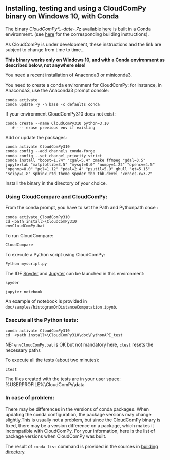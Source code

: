 ## Installing, testing and using a CloudComPy binary on Windows 10, with Conda

The binary *CloudComPy\*_-date-.7z* available [here](https://www.simulation.openfields.fr/index.php/download-binaries) is built in a Conda environment.
(see [here](BuildWindowsConda.md) for the corresponding building instructions).

As CloudComPy is under development, these instructions and the link are subject to change from time to time...

**This binary works only on Windows 10, and with a Conda environment as described below, not anywhere else!**

You need a recent installation of Anaconda3 or miniconda3.

You need to create a conda environment for CloudComPy: for instance, in Anaconda3, use the Anaconda3 prompt console:

```
conda activate
conda update -y -n base -c defaults conda
```
If your environment CloudComPy310 does not exist:
```
conda create --name CloudComPy310 python=3.10
   # --- erase previous env if existing
```
Add or update the packages:
```
conda activate CloudComPy310
conda config --add channels conda-forge
conda config --set channel_priority strict
conda install "boost=1.74" "cgal=5.4" cmake ffmpeg "gdal=3.5" jupyterlab "matplotlib=3.5" "mysql=8.0" "numpy=1.22" "opencv=4.5" "openmp=8.0" "pcl=1.12" "pdal=2.4" "psutil=5.9" qhull "qt=5.15" "scipy=1.8" sphinx_rtd_theme spyder tbb tbb-devel "xerces-c=3.2"
```

Install the binary in the directory of your choice.

### Using CloudCompare and CloudComPy:

From the conda prompt, you have to set the Path and Pythonpath once :

```
conda activate CloudComPy310
cd <path install>\CloudComPy310
envCloudComPy.bat
```

To run CloudCompare:

```
CloudCompare
```

To execute a Python script using CloudComPy:

```
Python myscript.py
```

The IDE [Spyder](https://www.spyder-ide.org/) and [Jupyter](https://jupyter.org/) can be launched in this environment:

```
spyder
```

```
jupyter notebook
```

An example of notebook is provided in ```doc/samples/histogramOnDistanceComputation.ipynb```.

### Execute all the Python tests:

```
conda activate CloudComPy310
cd  <path install>\CloudComPy310\doc\PythonAPI_test
```
NB: ```envCloudComPy.bat``` is OK but not mandatory here, ```ctest``` resets the necessary paths

To execute all the tests (about two minutes):

```
ctest
```

The files created with the tests are in your user space: %USERPROFILE%\CloudComPy\data

### In case of problem:

There may be differences in the versions of conda packages. When updating the conda configuration, the package versions may change slightly.This is usually not a problem, but since the CloudComPy binary is fixed, there may be a version difference on a package, which makes it incompatible with CloudComPy. For your information, here is the list of package versions when CloudComPy was built.

The result of ```conda list``` command is provided in the sources in [building directory](../building)

